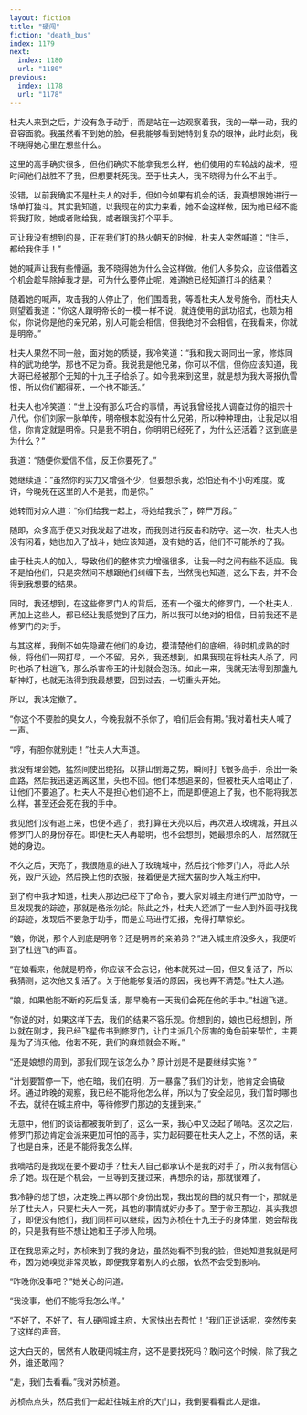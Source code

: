 ```yaml
---
layout: fiction
title: "硬闯"
fiction: "death_bus"
index: 1179
next:
  index: 1180
  url: "1180"
previous:
  index: 1178
  url: "1178"
---
```

杜夫人来到之后，并没有急于动手，而是站在一边观察着我，我的一举一动，我的音容面貌。我虽然看不到她的脸，但我能够看到她特别复杂的眼神，此时此刻，我不晓得她心里在想些什么。

这里的高手确实很多，但他们确实不能拿我怎么样，他们使用的车轮战的战术，短时间他们战胜不了我，但想要耗死我。至于杜夫人，我不晓得为什么不出手。

没错，以前我确实不是杜夫人的对手，但如今如果有机会的话，我真想跟她进行一场单打独斗。其实我知道，以我现在的实力来看，她不会这样做，因为她已经不能将我打败，她或者败给我，或者跟我打个平手。

可让我没有想到的是，正在我们打的热火朝天的时候，杜夫人突然喊道：“住手，都给我住手！”

她的喊声让我有些懵逼，我不晓得她为什么会这样做。他们人多势众，应该借着这个机会趁早除掉我才是，可为什么要停止呢，难道她已经知道打斗的结果？

随着她的喊声，攻击我的人停止了，他们围着我，等着杜夫人发号施令。而杜夫人则望着我道：“你这人跟明帝长的一模一样不说，就连使用的武功招式，也颇为相似，你说你是他的亲兄弟，别人可能会相信，但我绝对不会相信，在我看来，你就是明帝。”

杜夫人果然不同一般，面对她的质疑，我冷笑道：“我和我大哥同出一家，修炼同样的武功绝学，那也不足为奇。我说我是他兄弟，你可以不信，但你应该知道，我大哥已经被那个无知的十九王子给杀了。如今我来到这里，就是想为我大哥报仇雪恨，所以你们都得死，一个也不能活。”

杜夫人也冷笑道：“世上没有那么巧合的事情，再说我曾经找人调查过你的祖宗十八代，你们刘家一脉单传，明帝根本就没有什么兄弟，所以种种理由，让我足以相信，你肯定就是明帝。只是我不明白，你明明已经死了，为什么还活着？这到底是为什么？”

我道：“随便你爱信不信，反正你要死了。”

她继续道：“虽然你的实力又增强不少，但要想杀我，恐怕还有不小的难度。或许，今晚死在这里的人不是我，而是你。”

她转而对众人道：“你们给我一起上，将她给我杀了，碎尸万段。”

随即，众多高手便又对我发起了进攻，而我则进行反击和防守。这一次，杜夫人也没有闲着，她也加入了战斗，她应该知道，没有她的话，他们不可能杀的了我。

由于杜夫人的加入，导致他们的整体实力增强很多，让我一时之间有些不适应。我不是怕他们，只是突然间不想跟他们纠缠下去，当然我也知道，这么下去，并不会得到我想要的结果。

同时，我还想到，在这些修罗门人的背后，还有一个强大的修罗门，一个杜夫人，再加上这些人，都已经让我感觉到了压力，所以我可以绝对的相信，目前我还不是修罗门的对手。

与其这样，我倒不如先隐藏在他们的身边，摸清楚他们的底细，待时机成熟的时候，将他们一网打尽，一个不留。另外，我还想到，如果我现在将杜夫人杀了，同时也杀了杜逍飞，那么杀害帝王的计划就会泡汤。如此一来，我就无法得到那盏九斩神灯，也就无法得到我最想要，回到过去，一切重头开始。

所以，我决定撤了。

“你这个不要脸的臭女人，今晚我就不杀你了，咱们后会有期。”我对着杜夫人喊了一声。

“哼，有胆你就别走！”杜夫人大声道。

我没有理会她，猛然间使出绝招，以排山倒海之势，瞬间打飞很多高手，杀出一条血路，然后我迅速逃离这里，头也不回。他们本想追来的，但被杜夫人给喝止了，让他们不要追了。杜夫人不是担心他们追不上，而是即便追上了我，也不能将我怎么样，甚至还会死在我的手中。

我见他们没有追上来，也便不逃了，我打算在天亮以后，再次进入玫瑰城，并且以修罗门人的身份存在。即便杜夫人再聪明，也不会想到，她最想杀的人，居然就在她的身边。

不久之后，天亮了，我很随意的进入了玫瑰城中，然后找个修罗门人，将此人杀死，毁尸灭迹，然后换上他的衣服，接着便是大摇大摆的步入城主府中。

到了府中我才知道，杜夫人那边已经下了命令，要大家对城主府进行严加防守，一旦发现我的踪迹，那就是格杀勿论。除此之外，杜夫人还派了一些人到外面寻找我的踪迹，发现后不要急于动手，而是立马进行汇报，免得打草惊蛇。

“娘，你说，那个人到底是明帝？还是明帝的亲弟弟？”进入城主府没多久，我便听到了杜逍飞的声音。

“在娘看来，他就是明帝，你应该不会忘记，他本就死过一回，但又复活了，所以我猜测，这次他又复活了。关于他能够复活的原因，我也弄不清楚。”杜夫人道。

“娘，如果他能不断的死后复活，那早晚有一天我们会死在他的手中。”杜逍飞道。

“你说的对，如果这样下去，我们的结果不容乐观。你想到的，娘也已经想到，所以就在刚才，我已经飞星传书到修罗门，让门主派几个厉害的角色前来帮忙，主要是为了消灭他，他若不死，我们的麻烦就会不断。”

“还是娘想的周到，那我们现在该怎么办？原计划是不是要继续实施？”

“计划要暂停一下，他在暗，我们在明，万一暴露了我们的计划，他肯定会搞破坏。通过昨晚的观察，我已经不能将他怎么样，所以为了安全起见，我们暂时哪也不去，就待在城主府中，等待修罗门那边的支援到来。”

无意中，他们的谈话都被我听到了，这么一来，我心中又泛起了嘀咕。这次之后，修罗门那边肯定会派来更加可怕的高手，实力起码要在杜夫人之上，不然的话，来了也是白来，还是不能将我怎么样。

我嘀咕的是我现在要不要动手？杜夫人自己都承认不是我的对手了，所以我有信心杀了她。现在是个机会，一旦等到支援过来，再想杀的话，那就很难了。

我冷静的想了想，决定晚上再以那个身份出现，我出现的目的就只有一个，那就是杀了杜夫人，只要杜夫人一死，其他的事情就好办多了。至于帝王那边，其实我想了，即便没有他们，我们同样可以继续，因为苏桢在十九王子的身体里，她会帮我的，只是我有些不想让她和王子涉入险境。

正在我思索之时，苏桢来到了我的身边，虽然她看不到我的脸，但她知道我就是阿布，因为她嗅觉非常灵敏，即便我穿着别人的衣服，依然不会受到影响。

“昨晚你没事吧？”她关心的问道。

“我没事，他们不能将我怎么样。”

“不好了，不好了，有人硬闯城主府，大家快出去帮忙！”我们正说话呢，突然传来了这样的声音。

这大白天的，居然有人敢硬闯城主府，这不是要找死吗？敢问这个时候，除了我之外，谁还敢闯？

“走，我们去看看。”我对苏桢道。

苏桢点点头，然后我们一起赶往城主府的大门口，我倒要看看此人是谁。